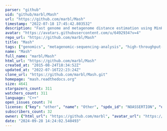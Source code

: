 ```yaml
---
parser: "github"
uid: "github/marbl/Mash"
url: "https://github.com/marbl/Mash"
timestamp: "2022-07-18 17:45:42.803532"
description: "Fast genome and metagenome distance estimation using MinHash"
avatar: "https://avatars.githubusercontent.com/u/6492934?v=4"
repo_url: "https://github.com/marbl/Mash"
title: "Mash"
tags: ["genomics", "metagenomic-sequencing-analysis", "high-throughput-sequencing"]
name: "Mash"
full_name: "marbl/Mash"
html_url: "https://github.com/marbl/Mash"
created_at: "2015-08-24T18:34:52Z"
updated_at: "2022-07-16T22:23:24Z"
clone_url: "https://github.com/marbl/Mash.git"
homepage: "mash.readthedocs.org"
size: 4641
stargazers_count: 311
watchers_count: 311
language: "C++"
open_issues_count: 74
license: {"key": "other", "name": "Other", "spdx_id": "NOASSERTION", "url": null, "node_id": "MDc6TGljZW5zZTA="}
subscribers_count: 32
owner: {"html_url": "https://github.com/marbl", "avatar_url": "https://avatars.githubusercontent.com/u/6492934?v=4", "login": "marbl", "type": "Organization"}
date: "2024-09-28 14:24:02.540493"
---
```

